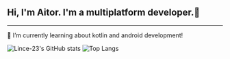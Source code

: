 ## Hi, I'm Aitor. I'm a multiplatform developer.👋
---

📖 I’m currently learning about kotlin and android development!  

![Lince-23's GitHub stats](https://github-readme-stats.vercel.app/api?username=lince-23&show_icons=true&theme=tokyonight) ![Top Langs](https://github-readme-stats.vercel.app/api/top-langs/?username=lince-23&layout=compact)

<!--![alt text](https://i.pinimg.com/1200x/a5/d3/f3/a5d3f312ad4422a4514ac7299191abc5.jpg)-->
